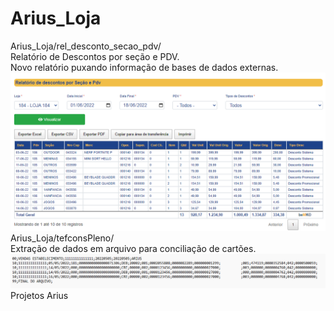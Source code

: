 # Arius_Loja
Arius_Loja/rel_desconto_secao_pdv/<br>
Relatório de Descontos por seção e PDV.<br>
Novo relatório puxando informação de bases de dados externas.
<img src="/rel_desconto_secao_pdv/Capturadetela.png" alt="img"/>
<br>
Arius_Loja/tefconsPleno/<br>
Extração de dados em arquivo para conciliação de cartões.<br>
<img src="/tefconsPleno/tefcons.png" alt="img"/>
<br>
 Projetos Arius
